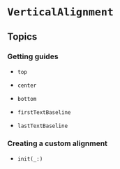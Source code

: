 # ``VerticalAlignment``

## Topics

### Getting guides

- ``top``

- ``center``

- ``bottom``

- ``firstTextBaseline``

- ``lastTextBaseline``

### Creating a custom alignment

- ``init(_:)``
